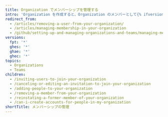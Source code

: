 ```yaml
---
title: Organization でメンバーシップを管理する
intro: 'Organization を作成すると、Organization のメンバーとして{% ifversion fpt %}ユーザを招待{% else %}ユーザを追加{% endif %}することができます。 メンバーの削除や、元のメンバーの復帰も可能です。'
redirect_from:
  - /articles/removing-a-user-from-your-organization/
  - /articles/managing-membership-in-your-organization
  - /github/setting-up-and-managing-organizations-and-teams/managing-membership-in-your-organization
versions:
  fpt: '*'
  ghes: '*'
  ghae: '*'
  ghec: '*'
topics:
  - Organizations
  - Teams
children:
  - /inviting-users-to-join-your-organization
  - /canceling-or-editing-an-invitation-to-join-your-organization
  - /adding-people-to-your-organization
  - /removing-a-member-from-your-organization
  - /reinstating-a-former-member-of-your-organization
  - /can-i-create-accounts-for-people-in-my-organization
shortTitle: メンバーシップの管理
---
```


<!-- else -->
